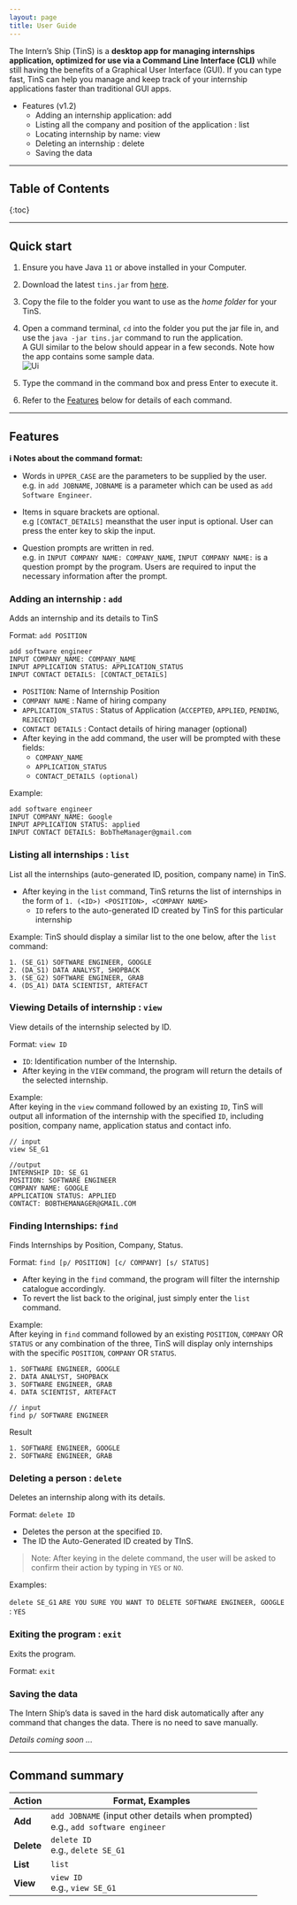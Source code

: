 ```yaml
---
layout: page
title: User Guide
---
```


The Intern’s Ship (TinS) is a **desktop app for managing internships application, optimized for use via a Command Line
Interface (CLI)** while still having the benefits of a Graphical User Interface (GUI). If you can type fast, TinS can
help you manage and keep track of your internship applications faster than traditional GUI apps.

* Features (v1.2)
  * Adding an internship application: add
  * Listing all the company and position of the application : list
  * Locating internship by name: view
  * Deleting an internship : delete
  * Saving the data

-----------------
## Table of Contents
{:toc}

--------------------------------------------------------------------------------------------------------------------

## Quick start

1. Ensure you have Java `11` or above installed in your Computer.

2. Download the latest `tins.jar` from [here](https://github.com/se-edu/addressbook-level3/releases).

3. Copy the file to the folder you want to use as the _home folder_ for your TinS.

4. Open a command terminal, `cd` into the folder you put the jar file in, and use the `java -jar tins.jar` command to run the application.<br>
   A GUI similar to the below should appear in a few seconds. Note how the app contains some sample data.<br>
   ![Ui](images/Ui.png)

5. Type the command in the command box and press Enter to execute it.

6. Refer to the [Features](#features) below for details of each command.

--------------------------------------------------------------------------------------------------------------------

## Features

<div markdown="block" class="alert alert-info">

**:information_source: Notes about the command format:**<br>

* Words in `UPPER_CASE` are the parameters to be supplied by the user.<br>
  e.g. in `add JOBNAME`, `JOBNAME` is a parameter which can be used as `add Software Engineer`.

* Items in square brackets are optional.<br>
  e.g `[CONTACT_DETAILS]` meansthat the user input is optional. User can press the enter key to skip the input.

* Question prompts are written in red.<br>
  e.g. in `INPUT COMPANY NAME: COMPANY_NAME`, `INPUT COMPANY NAME:` is a question prompt by the program. Users are
  required to input the necessary information after the prompt.

</div>

### Adding an internship : `add`

Adds an internship and its details to TinS

Format: `add POSITION`
```
add software engineer
INPUT COMPANY_NAME: COMPANY_NAME
INPUT APPLICATION STATUS: APPLICATION_STATUS
INPUT CONTACT DETAILS: [CONTACT_DETAILS]
```

* `POSITION`: Name of Internship Position
* `COMPANY NAME` : Name of hiring company
* `APPLICATION_STATUS` : Status of Application (`ACCEPTED`, `APPLIED`, `PENDING`, `REJECTED`)
* `CONTACT DETAILS` : Contact details of hiring manager (optional)
* After keying in the  add command, the user will be prompted with these fields:
    * `COMPANY_NAME`
    * `APPLICATION_STATUS`
    * `CONTACT_DETAILS (optional)`

Example:
```
add software engineer
INPUT COMPANY_NAME: Google
INPUT APPLICATION STATUS: applied
INPUT CONTACT DETAILS: BobTheManager@gmail.com
```

### Listing all internships : `list`

List all the internships (auto-generated ID, position, company name) in TinS.

* After keying in the `list` command, TinS returns the list of internships in the form of
  `1. (<ID>) <POSITION>, <COMPANY NAME>`
   * `ID` refers to the auto-generated ID created by TinS for this particular internship

Example: TinS should display a similar list to the one below, after the `list` command:

~~~
1. (SE_G1) SOFTWARE ENGINEER, GOOGLE
2. (DA_S1) DATA ANALYST, SHOPBACK
3. (SE_G2) SOFTWARE ENGINEER, GRAB
4. (DS_A1) DATA SCIENTIST, ARTEFACT
~~~

### Viewing Details of internship : `view`

View details of the internship selected by ID.

Format: `view ID`

* `ID`: Identification number of the Internship.
* After keying in the `VIEW` command, the program will return the details of the selected internship.

Example: <br>
After keying in the `view` command followed by an existing `ID`, TinS will output
all information of the internship with the specified `ID`, including position, company
name, application status and contact info.

~~~
// input
view SE_G1
~~~
~~~
//output
INTERNSHIP ID: SE_G1
POSITION: SOFTWARE ENGINEER
COMPANY NAME: GOOGLE
APPLICATION STATUS: APPLIED
CONTACT: BOBTHEMANAGER@GMAIL.COM
~~~

### Finding Internships: `find`

Finds Internships by Position, Company, Status.

Format: `find [p/ POSITION] [c/ COMPANY] [s/ STATUS]`

* After keying in the `find` command, the program will filter the internship catalogue accordingly.
* To revert the list back to the original, just simply enter the `list` command.

Example: <br>
After keying in `find` command followed by an existing `POSITION`, `COMPANY` OR `STATUS` or any combination of
the three, TinS will display only internships with the specific `POSITION`, `COMPANY` OR `STATUS`. 

~~~
1. SOFTWARE ENGINEER, GOOGLE
2. DATA ANALYST, SHOPBACK
3. SOFTWARE ENGINEER, GRAB
4. DATA SCIENTIST, ARTEFACT
~~~

~~~
// input
find p/ SOFTWARE ENGINEER
~~~
Result
~~~
1. SOFTWARE ENGINEER, GOOGLE
2. SOFTWARE ENGINEER, GRAB
~~~

### Deleting a person : `delete`

Deletes an internship along with its details.

Format: `delete ID`
* Deletes the person at the specified `ID`.
* The ID the  Auto-Generated ID created by TInS.

> Note: After keying in the  delete command, the user will be asked to confirm their action by typing in `YES` or `NO`.

Examples:

`delete SE_G1`
`ARE YOU SURE YOU WANT TO DELETE SOFTWARE ENGINEER, GOOGLE` : `YES`

### Exiting the program : `exit`

Exits the program.

Format: `exit`

### Saving the data

The Intern Ship’s data is saved in the hard disk automatically after any command that changes the data. There is no need to save manually.

_Details coming soon ..._

--------------------------------------------------------------------------------------------------------------------

## Command summary

Action | Format, Examples
--------|------------------
**Add** | `add JOBNAME` (input other details when prompted) <br> e.g., `add software engineer`
**Delete** | `delete ID`<br> e.g., `delete SE_G1`
**List** | `list`
**View** | `view ID`<br> e.g., `view SE_G1`

